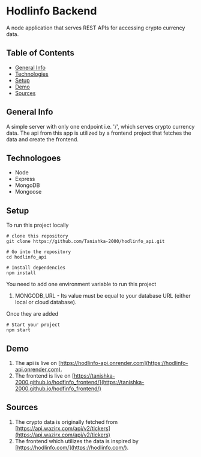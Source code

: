 # Hodlinfo Backend
A node application that serves REST APIs for accessing crypto currency data.

## Table of Contents
+ [General Info](#general-info)
+ [Technologies](#technologies)
+ [Setup](#setup)
+ [Demo](#demo)
+ [Sources](#sources)

## General Info
A simple server with only one endpoint i.e. '/', which serves crypto currency data. The api from this app is utilized by a frontend project that fetches the data and create the frontend.

## Technologoes
+ Node
+ Express
+ MongoDB
+ Mongoose

## Setup
To run this project locally
```
# clone this repository
git clone https://github.com/Tanishka-2000/hodlinfo_api.git

# Go into the repository
cd hodlinfo_api

# Install dependencies
npm install

```
You need to add one environment variable to run this project
1. MONGODB_URL - Its value must be equal to your database URL (either local or cloud database).

Once they are added
```
# Start your project
npm start
```
## Demo
1. The api is live on [https://hodlinfo-api.onrender.com](https://hodlinfo-api.onrender.com).
2. The frontend is live on [https://tanishka-2000.github.io/hodfinfo_frontend/](https://tanishka-2000.github.io/hodfinfo_frontend/)

## Sources
1. The crypto data is originally fetched from [https://api.wazirx.com/api/v2/tickers](https://api.wazirx.com/api/v2/tickers)
2. The frontend which utilizes the data is inspired by [https://hodlinfo.com/](https://hodlinfo.com/).